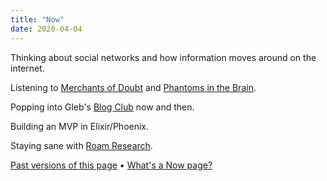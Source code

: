 ```yaml
---
title: "Now"
date: 2020-04-04
---
```


Thinking about social networks and how information moves around on the internet.

Listening to [Merchants of Doubt](https://en.wikipedia.org/wiki/Merchants_of_Doubt) and [Phantoms in the Brain](https://en.wikipedia.org/wiki/Phantoms_in_the_Brain).

Popping into Gleb's [Blog Club](https://posobin.com/blogclub/) now and then.

Building an MVP in Elixir/Phoenix.

Staying sane with [Roam Research](https://roamresearch.com).

[Past versions of this page](https://github.com/jborichevskiy/up-and-to-the-right/commits/master/content/now.md) • [What's a Now page?](https://nownownow.com/about)
